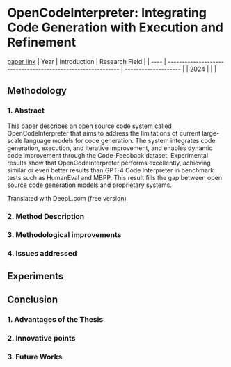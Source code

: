 # OpenCodeInterpreter: Integrating Code Generation with Execution and Refinement
[paper link](https://arxiv.org/pdf/2402.14658) 
| Year | Introduction                                                         | Research Field                 |
| ---- | ------------------------------------------------------------ | -------------------- |
| 2024 |           |          |

## Methodology

### 1. Abstract
This paper describes an open source code system called OpenCodeInterpreter that aims to address the limitations of current large-scale language models for code generation. The system integrates code generation, execution, and iterative improvement, and enables dynamic code improvement through the Code-Feedback dataset. Experimental results show that OpenCodeInterpreter performs excellently, achieving similar or even better results than GPT-4 Code Interpreter in benchmark tests such as HumanEval and MBPP. This result fills the gap between open source code generation models and proprietary systems.

Translated with DeepL.com (free version)
### 2. Method Description 

### 3. Methodological improvements

### 4. Issues addressed 

## Experiments
  
## Conclusion
### 1. Advantages of the Thesis
  
### 2. Innovative points
 
### 3. Future Works
  
